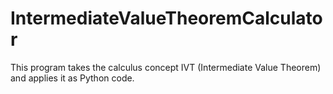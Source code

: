 # IntermediateValueTheoremCalculator
This program takes the calculus concept IVT (Intermediate Value Theorem) and applies it as Python code.
